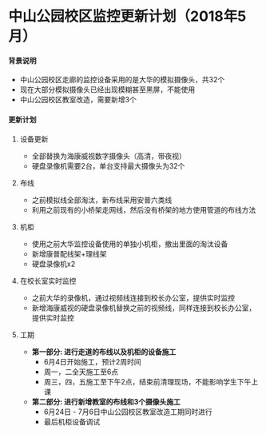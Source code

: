 # 中山公园校区监控更新计划（2018年5月）

#### 背景说明
* 中山公园校区走廊的监控设备采用的是大华的模拟摄像头，共32个
* 现在大部分模拟摄像头已经出现模糊甚至黑屏，不能使用
* 中山公园校区教室改造，需要新增3个

#### 更新计划
1. 设备更新
    * 全部替换为海康威视数字摄像头（高清，带夜视）
    * 硬盘录像机需要2台，单台支持最大摄像头为32个

2. 布线
    * 之前模拟线全部淘汰，新布线采用安普六类线
    * 利用之前现有的小桥架走网线，然后没有桥架的地方使用管道的布线方法

3. 机柜
    * 使用之前大华监控设备使用的单独小机柜，撤出里面的淘汰设备
    * 新增康普配线架+理线架
    * 硬盘录像机x2

4. 在校长室实时监控
    * 之前大华的录像机，通过视频线连接到校长办公室，提供实时监控
    * 新增海康威视的硬盘录像机替换之前的视频线，同样连接到校长办公室，提供实时监控

5. 工期
    * **第一部分: 进行走道的布线以及机柜的设备施工**
       * 6月4日开始施工，预计2周时间
       * 周一，二全天施工至6点
       * 周三，四，五施工至下午2点，结束前清理现场，不能影响学生下午上课
    * **第二部分: 进行新增教室的布线和3个摄像头施工**
       * 6月24日 - 7月6日中山公园校区教室改造工期同时进行
       * 最后机柜设备调试
